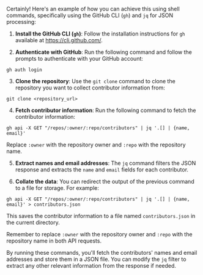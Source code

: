 Certainly! Here's an example of how you can achieve this using shell commands, specifically using the GitHub CLI (`gh`) and `jq` for JSON processing:

1. **Install the GitHub CLI (`gh`)**: Follow the installation instructions for `gh` available at https://cli.github.com/.

2. **Authenticate with GitHub**: Run the following command and follow the prompts to authenticate with your GitHub account:
```shell
gh auth login
```

3. **Clone the repository**: Use the `git clone` command to clone the repository you want to collect contributor information from:
```shell
git clone <repository_url>
```

4. **Fetch contributor information**: Run the following command to fetch the contributor information:
```shell
gh api -X GET "/repos/:owner/:repo/contributors" | jq '.[] | {name, email}'
```
Replace `:owner` with the repository owner and `:repo` with the repository name.

5. **Extract names and email addresses**: The `jq` command filters the JSON response and extracts the `name` and `email` fields for each contributor.

6. **Collate the data**: You can redirect the output of the previous command to a file for storage. For example:
```shell
gh api -X GET "/repos/:owner/:repo/contributors" | jq '.[] | {name, email}' > contributors.json
```
This saves the contributor information to a file named `contributors.json` in the current directory.

Remember to replace `:owner` with the repository owner and `:repo` with the repository name in both API requests.

By running these commands, you'll fetch the contributors' names and email addresses and store them in a JSON file. You can modify the `jq` filter to extract any other relevant information from the response if needed.
